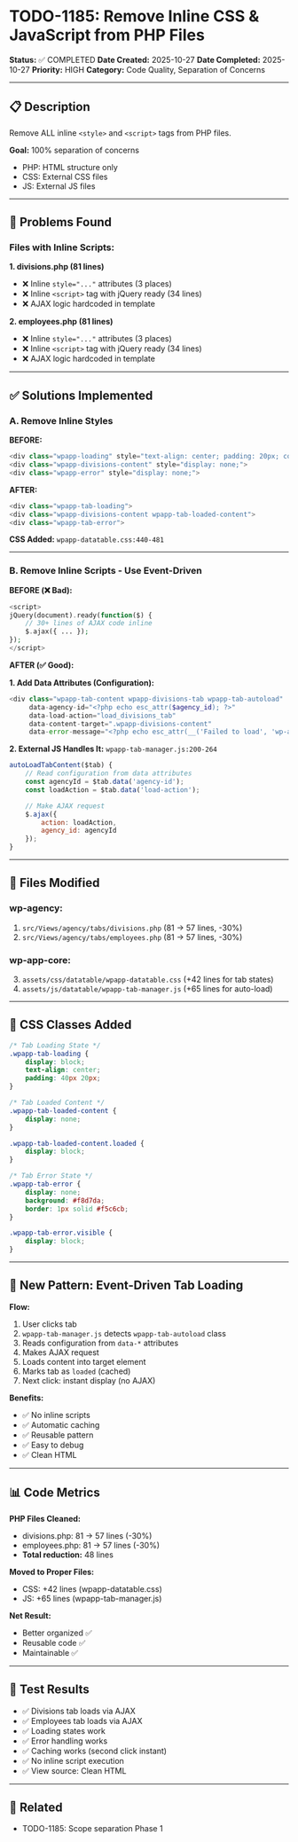 # TODO-1185: Remove Inline CSS & JavaScript from PHP Files

**Status:** ✅ COMPLETED
**Date Created:** 2025-10-27
**Date Completed:** 2025-10-27
**Priority:** HIGH
**Category:** Code Quality, Separation of Concerns

---

## 📋 Description

Remove ALL inline `<style>` and `<script>` tags from PHP files.

**Goal:** 100% separation of concerns
- PHP: HTML structure only
- CSS: External CSS files
- JS: External JS files

---

## 🎯 Problems Found

### Files with Inline Scripts:

**1. divisions.php (81 lines)**
- ❌ Inline `style="..."` attributes (3 places)
- ❌ Inline `<script>` tag with jQuery ready (34 lines)
- ❌ AJAX logic hardcoded in template

**2. employees.php (81 lines)**
- ❌ Inline `style="..."` attributes (3 places)
- ❌ Inline `<script>` tag with jQuery ready (34 lines)
- ❌ AJAX logic hardcoded in template

---

## ✅ Solutions Implemented

### A. Remove Inline Styles

**BEFORE:**
```php
<div class="wpapp-loading" style="text-align: center; padding: 20px; color: #666;">
<div class="wpapp-divisions-content" style="display: none;">
<div class="wpapp-error" style="display: none;">
```

**AFTER:**
```php
<div class="wpapp-tab-loading">
<div class="wpapp-divisions-content wpapp-tab-loaded-content">
<div class="wpapp-tab-error">
```

**CSS Added:** `wpapp-datatable.css:440-481`

---

### B. Remove Inline Scripts - Use Event-Driven

**BEFORE (❌ Bad):**
```php
<script>
jQuery(document).ready(function($) {
    // 30+ lines of AJAX code inline
    $.ajax({ ... });
});
</script>
```

**AFTER (✅ Good):**

**1. Add Data Attributes (Configuration):**
```php
<div class="wpapp-tab-content wpapp-divisions-tab wpapp-tab-autoload"
     data-agency-id="<?php echo esc_attr($agency_id); ?>"
     data-load-action="load_divisions_tab"
     data-content-target=".wpapp-divisions-content"
     data-error-message="<?php echo esc_attr(__('Failed to load', 'wp-agency')); ?>">
```

**2. External JS Handles It:** `wpapp-tab-manager.js:200-264`

```javascript
autoLoadTabContent($tab) {
    // Read configuration from data attributes
    const agencyId = $tab.data('agency-id');
    const loadAction = $tab.data('load-action');

    // Make AJAX request
    $.ajax({
        action: loadAction,
        agency_id: agencyId
    });
}
```

---

## 📁 Files Modified

### wp-agency:
1. `src/Views/agency/tabs/divisions.php` (81 → 57 lines, -30%)
2. `src/Views/agency/tabs/employees.php` (81 → 57 lines, -30%)

### wp-app-core:
3. `assets/css/datatable/wpapp-datatable.css` (+42 lines for tab states)
4. `assets/js/datatable/wpapp-tab-manager.js` (+65 lines for auto-load)

---

## 🎨 CSS Classes Added

```css
/* Tab Loading State */
.wpapp-tab-loading {
    display: block;
    text-align: center;
    padding: 40px 20px;
}

/* Tab Loaded Content */
.wpapp-tab-loaded-content {
    display: none;
}

.wpapp-tab-loaded-content.loaded {
    display: block;
}

/* Tab Error State */
.wpapp-tab-error {
    display: none;
    background: #f8d7da;
    border: 1px solid #f5c6cb;
}

.wpapp-tab-error.visible {
    display: block;
}
```

---

## 🔄 New Pattern: Event-Driven Tab Loading

**Flow:**
1. User clicks tab
2. `wpapp-tab-manager.js` detects `wpapp-tab-autoload` class
3. Reads configuration from `data-*` attributes
4. Makes AJAX request
5. Loads content into target element
6. Marks tab as `loaded` (cached)
7. Next click: instant display (no AJAX)

**Benefits:**
- ✅ No inline scripts
- ✅ Automatic caching
- ✅ Reusable pattern
- ✅ Easy to debug
- ✅ Clean HTML

---

## 📊 Code Metrics

**PHP Files Cleaned:**
- divisions.php: 81 → 57 lines (-30%)
- employees.php: 81 → 57 lines (-30%)
- **Total reduction:** 48 lines

**Moved to Proper Files:**
- CSS: +42 lines (wpapp-datatable.css)
- JS: +65 lines (wpapp-tab-manager.js)

**Net Result:**
- Better organized ✅
- Reusable code ✅
- Maintainable ✅

---

## 🧪 Test Results

- ✅ Divisions tab loads via AJAX
- ✅ Employees tab loads via AJAX
- ✅ Loading states work
- ✅ Error handling works
- ✅ Caching works (second click instant)
- ✅ No inline script execution
- ✅ View source: Clean HTML

---

## 🔗 Related

- TODO-1185: Scope separation Phase 1

